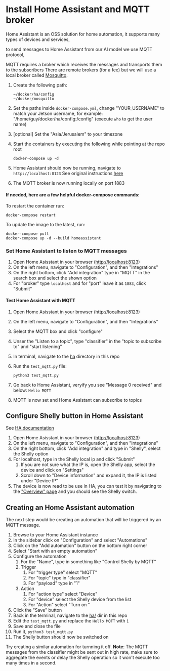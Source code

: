 # Install Home Assistant and MQTT broker
Home Assistant is an OSS solution for home automation, it supports many types of devices and services,

to send messages to Home Assistant from our AI model we use MQTT protocol,

MQTT requires a broker which receives the messages and transports them to the subscribers
There are remote brokers (for a fee) but we will use a local broker called [Mosquitto](https://mosquitto.org/).
1. Create the following path:
    ```
    ~/docker/ha/config
    ~/docker/mosquitto
    ```

2. Set the paths inside `docker-compose.yml`, change "YOUR_USERNAME" to match your Jetson username, for example: "/home/guy/docker/ha/config:/config" (execute `who` to get the user name)
3. [optional] Set the "Asia/Jerusalem" to your timezone
4. Start the containers by executing the following while pointing at the repo root
    ```
    docker-compose up -d
    ```
5. Home Assistant should now be running, navigate to `http://localhost:8123`
See original instructions [here](https://www.home-assistant.io/docs/installation/docker/#docker-compose)
6. The MQTT broker is now running locally on port 1883

#### If needed, here are a few helpful docker-compose commands:

To restart the container run:

    docker-compose restart

To update the image to the latest, run:

    docker-compose pull
    docker-compose up -d --build homeassistant

### Set Home Assistant to listen to MQTT messages
1. Open Home Asisstant in your browser ([http://localhost:8123](http://localhost:8123))
2. On the left menu, navigate to "Configuration", and then "Integrations"
3. On the right bottom, click "Add integration" type in "MQTT" in the search box and select the shown option
4. For "broker" type `localhost` and for "port" leave it as `1883`, click "Submit"

#### Test Home Assistant with MQTT
1. Open Home Asisstant in your browser ([http://localhost:8123](http://localhost:8123))
2. On the left menu, navigate to "Configuration", and then "Integrations"
3. Select the MQTT box and click "configure"
4. Unser the "Listen to a topic", type "classifier" in the "topic to subscribe to" and "start listening"
5. In terminal, navigate to the [ha](ha/) directory in this repo
6. Run the `test_mqtt.py` file:

    ```
    python3 test_mqtt.py
    ```
7. Go back to Home Assistant, veryify you see "Message 0 received" and below: `Hello MQTT`
8. MQTT is now set and Home Assistant can subscribe to topics

## Configure Shelly button in Home Assistant
See [HA documentation](https://www.home-assistant.io/integrations/shelly/)
1. Open Home Asisstant in your browser ([http://localhost:8123](http://localhost:8123))
2. On the left menu, navigate to "Configuration", and then "Integrations"
3. On the right bottom, click "Add integration" and type in "Shelly", select the Shelly option
4. For localhost, type in the Shelly local ip and click "Submit"
    1. If you are not sure what the IP is, open the Shelly app, select the device and click on "Settings"
    2. Scroll down to "Device information" and expand it, the IP is listed under "Device IP"
7. The device is now read to be use in HA, you can test it by navigating to the ["Overview" page](http://localhost:8123/lovelace/default_view) and you should see the Shelly switch.

## Creating an Home Assistant automation
The next step would be creating an automation that will be triggered by an MQTT message.
1. Browse to your Home Assistant instance
2. In the sidebar click on "Configuration" and select "Automations"
3. Click on the "Add automation" button on the bottom right corner
4. Select "Start with an empty automation"
6. Configure the automation
    1. For the "Name", type in something like "Control Shelly by MQTT"
    2. Trigger
        1. For "trigger type" select "MQTT"
        2. For "topic" type in "classifier"
        3.  For "payload" type in "1"
    3. Action
        1. For "action type" select "Device"
        2. For "device" select the Shelly device from the list
        3. For "Action" select "Turn on <shelly device name>"
7. Click the "Save" button
8. Back in the terminal, navigate to the [ha/](ha/) dir in this repo
9. Edit the `test_mqtt.py` and replace the `Hello MQTT` with `1`
10. Save and close the file
11. Run it, `python3 test_mqtt.py`
12. The Shelly button should now be switched on

Try creating a similar automation for turnning it off.
**Note**: The MQTT messages from the classifier might be sent out in high rate, make sure to aggregate the events or delay the Shelly operation so it won't execute too many times in a second.
